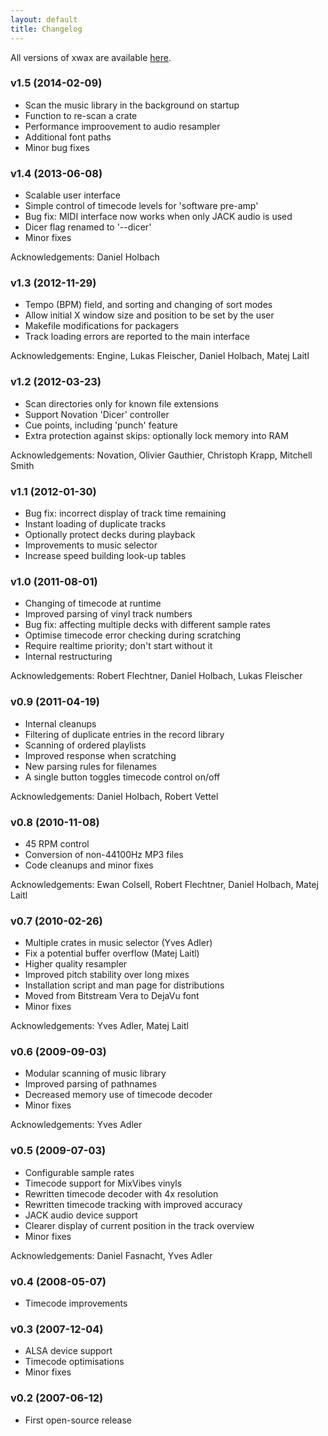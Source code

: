 ```yaml
---
layout: default
title: Changelog
---
```


All versions of xwax are available [here](http://xwax.org/releases/).

### v1.5 (2014-02-09)

  * Scan the music library in the background on startup
  * Function to re-scan a crate
  * Performance improovement to audio resampler
  * Additional font paths
  * Minor bug fixes

### v1.4 (2013-06-08)

  * Scalable user interface
  * Simple control of timecode levels for 'software pre-amp'
  * Bug fix: MIDI interface now works when only JACK audio is used
  * Dicer flag renamed to '--dicer'
  * Minor fixes

Acknowledgements: Daniel Holbach

### v1.3 (2012-11-29)

  * Tempo (BPM) field, and sorting and changing of sort modes
  * Allow initial X window size and position to be set by the user
  * Makefile modifications for packagers
  * Track loading errors are reported to the main interface

Acknowledgements: Engine, Lukas Fleischer, Daniel Holbach, Matej Laitl

### v1.2 (2012-03-23)

  * Scan directories only for known file extensions
  * Support Novation 'Dicer' controller
  * Cue points, including 'punch' feature
  * Extra protection against skips: optionally lock memory into RAM

Acknowledgements: Novation, Olivier Gauthier, Christoph Krapp, Mitchell Smith

### v1.1 (2012-01-30)

  * Bug fix: incorrect display of track time remaining
  * Instant loading of duplicate tracks
  * Optionally protect decks during playback
  * Improvements to music selector
  * Increase speed building look-up tables

### v1.0 (2011-08-01)

  * Changing of timecode at runtime
  * Improved parsing of vinyl track numbers
  * Bug fix: affecting multiple decks with different sample rates
  * Optimise timecode error checking during scratching
  * Require realtime priority; don't start without it
  * Internal restructuring

Acknowledgements: Robert Flechtner, Daniel Holbach, Lukas Fleischer

### v0.9 (2011-04-19)

  * Internal cleanups
  * Filtering of duplicate entries in the record library
  * Scanning of ordered playlists
  * Improved response when scratching
  * New parsing rules for filenames
  * A single button toggles timecode control on/off

Acknowledgements: Daniel Holbach, Robert Vettel

### v0.8 (2010-11-08)

  * 45 RPM control
  * Conversion of non-44100Hz MP3 files
  * Code cleanups and minor fixes

Acknowledgements: Ewan Colsell, Robert Flechtner, Daniel Holbach, Matej Laitl

### v0.7 (2010-02-26)

  * Multiple crates in music selector (Yves Adler)
  * Fix a potential buffer overflow (Matej Laitl)
  * Higher quality resampler
  * Improved pitch stability over long mixes
  * Installation script and man page for distributions
  * Moved from Bitstream Vera to DejaVu font
  * Minor fixes

Acknowledgements: Yves Adler, Matej Laitl

### v0.6 (2009-09-03)

  * Modular scanning of music library
  * Improved parsing of pathnames
  * Decreased memory use of timecode decoder
  * Minor fixes

Acknowledgements: Yves Adler

### v0.5 (2009-07-03)

  * Configurable sample rates
  * Timecode support for MixVibes vinyls
  * Rewritten timecode decoder with 4x resolution
  * Rewritten timecode tracking with improved accuracy
  * JACK audio device support
  * Clearer display of current position in the track overview
  * Minor fixes

Acknowledgements: Daniel Fasnacht, Yves Adler

### v0.4 (2008-05-07)

  * Timecode improvements

### v0.3 (2007-12-04)

  * ALSA device support
  * Timecode optimisations
  * Minor fixes

### v0.2 (2007-06-12)

  * First open-source release
